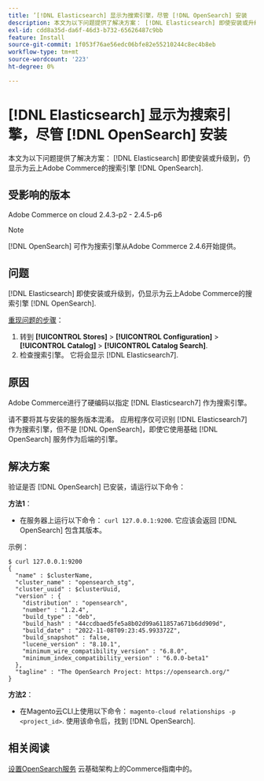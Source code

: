 ```yaml
---
title: ’[!DNL Elasticsearch] 显示为搜索引擎，尽管 [!DNL OpenSearch] 安装
description: 本文为以下问题提供了解决方案： [!DNL Elasticsearch] 即使安装或升级到，仍显示为云上Adobe Commerce的搜索引擎 [!DNL OpenSearch].
exl-id: cdd8a35d-da6f-46d3-b732-65626487c9bb
feature: Install
source-git-commit: 1f053f76ae56edc06bfe82e55210244c8ec4b8eb
workflow-type: tm+mt
source-wordcount: '223'
ht-degree: 0%

---
```


# [!DNL Elasticsearch] 显示为搜索引擎，尽管 [!DNL OpenSearch] 安装

本文为以下问题提供了解决方案： [!DNL Elasticsearch] 即使安装或升级到，仍显示为云上Adobe Commerce的搜索引擎 [!DNL OpenSearch].

## 受影响的版本

Adobe Commerce on cloud 2.4.3-p2 - 2.4.5-p6

>[!NOTE]
>
>[!DNL OpenSearch] 可作为搜索引擎从Adobe Commerce 2.4.6开始提供。

## 问题

[!DNL Elasticsearch] 即使安装或升级到，仍显示为云上Adobe Commerce的搜索引擎 [!DNL OpenSearch].

<u>重现问题的步骤</u>：

1. 转到 **[!UICONTROL Stores]** > **[!UICONTROL Configuration]** > **[!UICONTROL Catalog]** > **[!UICONTROL Catalog Search]**.
1. 检查搜索引擎。 它将会显示 [!DNL Elasticsearch7].

## 原因

Adobe Commerce进行了硬编码以指定 [!DNL Elasticsearch7] 作为搜索引擎。

请不要将其与安装的服务版本混淆。 应用程序仅可识别 [!DNL Elasticsearch7] 作为搜索引擎，但不是 [!DNL OpenSearch]，即使它使用基础 [!DNL OpenSearch] 服务作为后端的引擎。

## 解决方案

验证是否 [!DNL OpenSearch] 已安装，请运行以下命令：

**方法1**：

* 在服务器上运行以下命令： `curl 127.0.0.1:9200`. 它应该会返回 [!DNL OpenSearch] 包含其版本。

示例：

```
$ curl 127.0.0.1:9200
{
  "name" : $clusterName,
  "cluster_name" : "opensearch_stg",
  "cluster_uuid" : $clusterUuid,
  "version" : {
    "distribution" : "opensearch",
    "number" : "1.2.4",
    "build_type" : "deb",
    "build_hash" : "44ccdbaed5fe5a8b02d99a611857a671b6dd909d",
    "build_date" : "2022-11-08T09:23:45.993372Z",
    "build_snapshot" : false,
    "lucene_version" : "8.10.1",
    "minimum_wire_compatibility_version" : "6.8.0",
    "minimum_index_compatibility_version" : "6.0.0-beta1"
  },
  "tagline" : "The OpenSearch Project: https://opensearch.org/"
}
```

**方法2**：

* 在Magento云CLI上使用以下命令： `magento-cloud relationships -p <project_id>`. 使用该命令后，找到 [!DNL OpenSearch].

## 相关阅读

[设置OpenSearch服务](https://experienceleague.adobe.com/docs/commerce-cloud-service/user-guide/configure/service/opensearch.html) 云基础架构上的Commerce指南中的。
